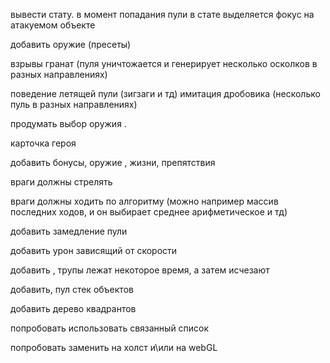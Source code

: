 вывести стату. в момент попадания пули в стате выделяется фокус на атакуемом объекте

добавить оружие (пресеты)

взрывы гранат (пуля уничтожается и генерирует несколько осколков в разных направлениях)

поведение летящей пули (зигзаги и тд)
имитация дробовика (несколько пуль в разных направлениях)

продумать выбор оружия .

карточка героя

добавить бонусы, оружие , жизни, препятствия

враги должны стрелять

враги должны ходить по алгоритму (можно например массив последних ходов, и он выбирает среднее арифметическое и тд)

добавить замедление пули

добавить урон зависящий от скорости

добавить , трупы лежат некоторое время, а затем исчезают

добавить, пул стек объектов

добавить дерево квадрантов

попробовать использовать связанный список

попробовать заменить на холст и\или на webGL

